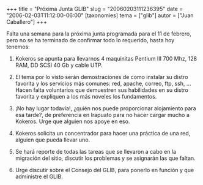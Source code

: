+++
title = "Próxima Junta GLIB"
slug = "20060203111236395"
date = "2006-02-03T11:12:00-06:00"
[taxonomies]
tema = ["glib"]
autor = ["Juan Caballero"]
+++

Falta una semana para la próxima junta programada para el 11 de febrero,
pero no se ha terminado de confirmar todo lo requerido, hasta hoy
tenemos:

<!-- more -->
1.  Kokeros se apunta para llevarnos 4 maquinitas Pentium III 700 Mhz,
    128 RAM, DD SCSI 40 Gb y cable UTP.

2.  El tema por lo visto serán demostraciones de como instalar su distro
    favorita y los servicios más comunes: red, apache, correo, ftp, ssh,
    … Hacen falta voluntarios que demuestren sus habilidades en su
    distro favorita y expliquen a los más noveles los fundamentos.

3.  ¡No hay lugar todavía!, ¿quién nos puede proporcionar alojamiento
    para esa tarde?, de preferencia en Irapuato para no hacer cargar
    mucho a Kokeros. Urge que alguien nos apoye en eso.

4.  Kokeros solicita un concentrador para hacer una práctica de una red,
    alguien que pueda llevar uno.

5.  Se hará reporte de todas las tareas que se llevaron a cabo en la
    migración del sitio, discutir los problemas y se asignarán las que
    faltan.

6.  Urge discutir sobre el Consejo del GLIB, para ponerlo en función y
    que administre el GLIB.

